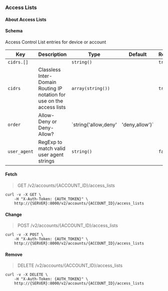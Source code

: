 ### Access Lists

#### About Access Lists

#### Schema

Access Control List entries for device or account



Key | Description | Type | Default | Required
--- | ----------- | ---- | ------- | --------
`cidrs.[]` |   | `string()` |   | `true`
`cidrs` | Classless Inter-Domain Routing IP notation for use on the access lists | `array(string())` |   | `true`
`order` | Allow-Deny or Deny-Allow? | `string('allow,deny' | 'deny,allow')` |   | `true`
`user_agent` | RegExp to match valid user agent strings | `string()` |   | `false`



#### Fetch

> GET /v2/accounts/{ACCOUNT_ID}/access_lists

```shell
curl -v -X GET \
    -H "X-Auth-Token: {AUTH_TOKEN}" \
    http://{SERVER}:8000/v2/accounts/{ACCOUNT_ID}/access_lists
```

#### Change

> POST /v2/accounts/{ACCOUNT_ID}/access_lists

```shell
curl -v -X POST \
    -H "X-Auth-Token: {AUTH_TOKEN}" \
    http://{SERVER}:8000/v2/accounts/{ACCOUNT_ID}/access_lists
```

#### Remove

> DELETE /v2/accounts/{ACCOUNT_ID}/access_lists

```shell
curl -v -X DELETE \
    -H "X-Auth-Token: {AUTH_TOKEN}" \
    http://{SERVER}:8000/v2/accounts/{ACCOUNT_ID}/access_lists
```

